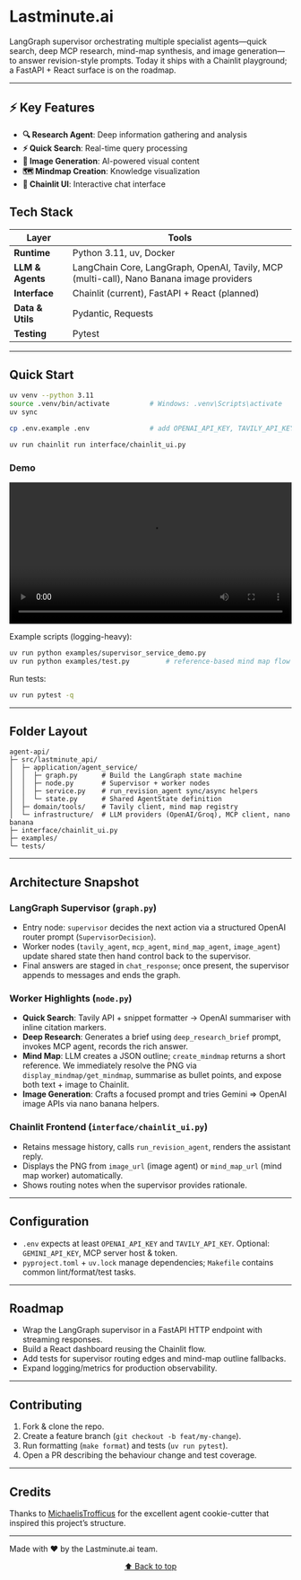 <div id="top"></div>

# Lastminute.ai

LangGraph supervisor orchestrating multiple specialist agents—quick search, deep MCP research, mind-map synthesis, and image generation—to answer revision-style prompts. Today it ships with a Chainlit playground; a FastAPI + React surface is on the roadmap.

---

## ⚡ Key Features
- **🔍 Research Agent**: Deep information gathering and analysis
- **⚡ Quick Search**: Real-time query processing  
- **🎨 Image Generation**: AI-powered visual content
- **🗺️ Mindmap Creation**: Knowledge visualization
- **💬 Chainlit UI**: Interactive chat interface



## Tech Stack

<div align="center">

| Layer           | Tools |
|-----------------|-------|
| **Runtime**     | Python 3.11, uv, Docker |
| **LLM & Agents**| LangChain Core, LangGraph, OpenAI, Tavily, MCP (multi-call), Nano Banana image providers |
| **Interface**   | Chainlit (current), FastAPI + React (planned) |
| **Data & Utils**| Pydantic, Requests |
| **Testing**     | Pytest |

</div>

---

## Quick Start

```bash
uv venv --python 3.11
source .venv/bin/activate          # Windows: .venv\Scripts\activate
uv sync

cp .env.example .env               # add OPENAI_API_KEY, TAVILY_API_KEY, optional GEMINI

uv run chainlit run interface/chainlit_ui.py
```

### Demo

<video src="assets/lastminute-ai-demo.mp4" controls width="100%" title="Lastminute.ai Demo"></video>

Example scripts (logging-heavy):

```bash
uv run python examples/supervisor_service_demo.py
uv run python examples/test.py         # reference-based mind map flow
```

Run tests:

```bash
uv run pytest -q
```

---

## Folder Layout

```
agent-api/
├─ src/lastminute_api/
│  ├─ application/agent_service/
│  │  ├─ graph.py      # Build the LangGraph state machine
│  │  ├─ node.py       # Supervisor + worker nodes
│  │  ├─ service.py    # run_revision_agent sync/async helpers
│  │  └─ state.py      # Shared AgentState definition
│  ├─ domain/tools/    # Tavily client, mind map registry
│  └─ infrastructure/  # LLM providers (OpenAI/Groq), MCP client, nano banana
├─ interface/chainlit_ui.py
├─ examples/
└─ tests/
```

---

## Architecture Snapshot

### LangGraph Supervisor (`graph.py`)

- Entry node: `supervisor` decides the next action via a structured OpenAI router prompt (`SupervisorDecision`).
- Worker nodes (`tavily_agent`, `mcp_agent`, `mind_map_agent`, `image_agent`) update shared state then hand control back to the supervisor.
- Final answers are staged in `chat_response`; once present, the supervisor appends to messages and ends the graph.

### Worker Highlights (`node.py`)

- **Quick Search**: Tavily API + snippet formatter → OpenAI summariser with inline citation markers.
- **Deep Research**: Generates a brief using `deep_research_brief` prompt, invokes MCP agent, records the rich answer.
- **Mind Map**: LLM creates a JSON outline; `create_mindmap` returns a short reference. We immediately resolve the PNG via `display_mindmap/get_mindmap`, summarise as bullet points, and expose both text + image to Chainlit.
- **Image Generation**: Crafts a focused prompt and tries Gemini ⇒ OpenAI image APIs via nano banana helpers.

### Chainlit Frontend (`interface/chainlit_ui.py`)

- Retains message history, calls `run_revision_agent`, renders the assistant reply.
- Displays the PNG from `image_url` (image agent) or `mind_map_url` (mind map worker) automatically.
- Shows routing notes when the supervisor provides rationale.

---

## Configuration

- `.env` expects at least `OPENAI_API_KEY` and `TAVILY_API_KEY`. Optional: `GEMINI_API_KEY`, MCP server host & token.
- `pyproject.toml` + `uv.lock` manage dependencies; `Makefile` contains common lint/format/test tasks.

---

## Roadmap

- Wrap the LangGraph supervisor in a FastAPI HTTP endpoint with streaming responses.
- Build a React dashboard reusing the Chainlit flow.
- Add tests for supervisor routing edges and mind-map outline fallbacks.
- Expand logging/metrics for production observability.

---

## Contributing

1. Fork & clone the repo.
2. Create a feature branch (`git checkout -b feat/my-change`).
3. Run formatting (`make format`) and tests (`uv run pytest`).
4. Open a PR describing the behaviour change and test coverage.

---

## Credits

Thanks to [MichaelisTrofficus](https://github.com/MichaelisTrofficus) for the excellent agent cookie-cutter that inspired this project’s structure.

---

Made with ❤️ by the Lastminute.ai team.

<div align="center">
  <a href="#top">⬆️ Back to top</a>
</div>
